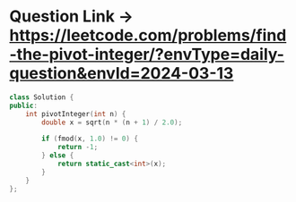 # Question Link -> https://leetcode.com/problems/find-the-pivot-integer/?envType=daily-question&envId=2024-03-13

````cpp
class Solution {
public:
    int pivotInteger(int n) {
        double x = sqrt(n * (n + 1) / 2.0);
        
        if (fmod(x, 1.0) != 0) {
            return -1;
        } else {
            return static_cast<int>(x);
        }
    }
};
````
